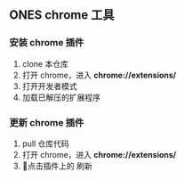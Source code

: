 ## ONES chrome 工具

### 安装 chrome 插件
1. clone 本仓库
2. 打开 chrome，进入 **chrome://extensions/**
3. 打开开发者模式
4. 加载已解压的扩展程序

### 更新 chrome 插件
1. pull 仓库代码
2. 打开 chrome，进入 **chrome://extensions/**
3. 点击插件上的 刷新